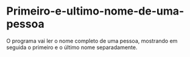 # Primeiro-e-ultimo-nome-de-uma-pessoa
 O programa vai ler o nome completo de uma pessoa, mostrando em seguida o primeiro e o último nome separadamente.
